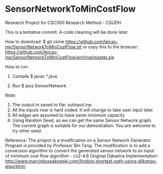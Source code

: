 # SensorNetworkToMinCostFlow
Research Project for CSC500 Research Method - CSUDH

This is a tentative commit. A code cleaning will be done later.

How to download:
$ git clone https://github.com/leicao-me/SensorNetworkToMinCostFlow.git
or copy this to the browser:
https://github.com/leicao-me/SensorNetworkToMinCostFlow/archive/master.zip

How to run:

1. Compile
$ javac *.java

2. Run
$ java SensorNetwork

Note:
1. The output in saved to file: outinput.inp
2. All the inputs now is hard coded. It will change to take user input later.
3. All edges are assumed to have same minimum capacity
4. Using Random Seed, so we can get the same Sensor Network graph. The current graph is suitable for our demostration. You are welcome to try other seed.

Reference:
The project is a modification on a Sensor Network Generator Program is provided by Professor Bin Tang. The modification is to add a conversion algorithm to convert the generated sensor network to an input of minimum cost flow algorithm - cs2-4.6
Original Dijkastra Implementation:
http://www.marcinkossakowski.com/finding-shortest-path-using-dijkstras-algorithm/
